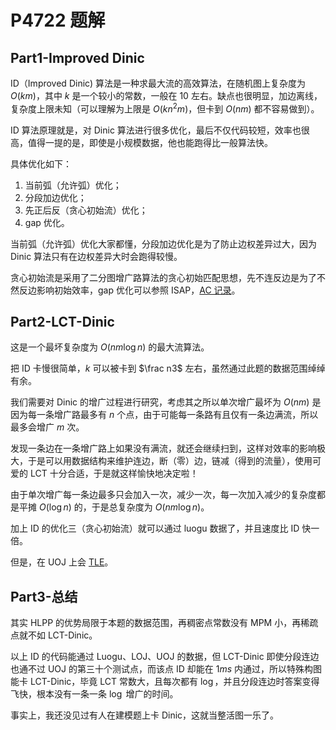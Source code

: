 # P4722 题解

## Part1-Improved Dinic

ID（Improved Dinic) 算法是一种求最大流的高效算法，在随机图上复杂度为 $O(km)$，其中 $k$ 是一个较小的常数，一般在 $10$ 左右。缺点也很明显，加边离线，复杂度上限未知（可以理解为上限是 $O(kn^2m)$，但卡到 $O(nm)$ 都不容易做到）。

ID 算法原理就是，对 Dinic 算法进行很多优化，最后不仅代码较短，效率也很高，值得一提的是，即使是小规模数据，他也能跑得比一般算法快。

具体优化如下：

1. 当前弧（允许弧）优化；
2. 分段加边优化；
3. 先正后反（贪心初始流）优化；
4. gap 优化。

当前弧（允许弧）优化大家都懂，分段加边优化是为了防止边权差异过大，因为 Dinic 算法只有在边权差异大时会跑得较慢。

贪心初始流是采用了二分图增广路算法的贪心初始匹配思想，先不连反边是为了不然反边影响初始效率，gap 优化可以参照 ISAP，[AC 记录](https://uoj.ac/submission/590295)。

## Part2-LCT-Dinic
这是一个最坏复杂度为 $O(nm\log n)$ 的最大流算法。

把 ID 卡慢很简单，$k$ 可以被卡到 $\frac n3$ 左右，虽然通过此题的数据范围绰绰有余。

我们需要对 Dinic 的增广过程进行研究，考虑其之所以单次增广最坏为 $O(nm)$ 是因为每一条增广路最多有 $n$ 个点，由于可能每一条路有且仅有一条边满流，所以最多会增广 $m$ 次。

发现一条边在一条增广路上如果没有满流，就还会继续扫到，这样对效率的影响极大，于是可以用数据结构来维护连边，断（零）边，链减（得到的流量），使用可爱的 LCT 十分合适，于是就这样愉快地决定啦！

由于单次增广每一条边最多只会加入一次，减少一次，每一次加入减少的复杂度都是平摊 $O(\log n)$ 的，于是总复杂度为 $O(nm\log n)$。

加上 ID 的优化三（贪心初始流）就可以通过 luogu 数据了，并且速度比 ID 快一倍。

但是，在 UOJ 上会 [TLE](https://uoj.ac/submission/585700)。

## Part3-总结
其实 HLPP 的优势局限于本题的数据范围，再稠密点常数没有 MPM 小，再稀疏点就不如 LCT-Dinic。

以上 ID 的代码能通过 Luogu、LOJ、UOJ 的数据，但 LCT-Dinic 即使分段连边也通不过 UOJ 的第三十个测试点，而该点 ID 却能在 $1ms$ 内通过，所以特殊构图能卡 LCT-Dinic，毕竟 LCT 常数大，且每次都有 $\log$，并且分段连边时答案变得飞快，根本没有一条一条 $\log$ 增广的时间。

事实上，我还没见过有人在建模题上卡 Dinic，这就当整活图一乐了。